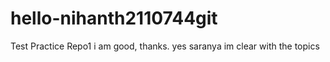 # hello-nihanth2110744git
Test Practice Repo1
i am good, thanks.
yes saranya im clear with the topics
